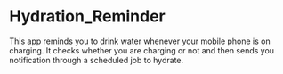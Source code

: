 # Hydration_Reminder
This app reminds you to drink water whenever your mobile phone is on charging. It checks whether you are charging or not and then sends you notification through a scheduled job to hydrate.
